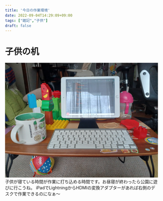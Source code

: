 ```yaml
---
title: '今日の作業環境'
date: 2022-09-04T14:29:09+09:00
tags: ["雑記","子供"]
draft: false
---
```


# 子供の机
![](./images/today_workplase.jpg)
子供が寝ている時間が作業に打ち込める時間です。お昼寝が終わったら公園に遊びに行こうね。
iPadでLightningからHDMIの変換アダプターがあれば右側のデスクで作業できるのになぁ〜